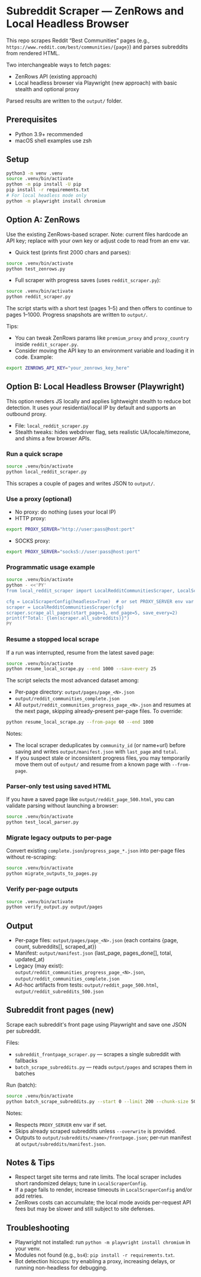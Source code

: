 # Subreddit Scraper — ZenRows and Local Headless Browser

This repo scrapes Reddit “Best Communities” pages (e.g., `https://www.reddit.com/best/communities/{page}`) and parses subreddits from rendered HTML.

Two interchangeable ways to fetch pages:
- ZenRows API (existing approach)
- Local headless browser via Playwright (new approach) with basic stealth and optional proxy

Parsed results are written to the `output/` folder.

## Prerequisites
- Python 3.9+ recommended
- macOS shell examples use zsh

## Setup
```zsh
python3 -m venv .venv
source .venv/bin/activate
python -m pip install -U pip
pip install -r requirements.txt
# For local headless mode only
python -m playwright install chromium
```

## Option A: ZenRows
Use the existing ZenRows-based scraper. Note: current files hardcode an API key; replace with your own key or adjust code to read from an env var.

- Quick test (prints first 2000 chars and parses):
```zsh
source .venv/bin/activate
python test_zenrows.py
```

- Full scraper with progress saves (uses `reddit_scraper.py`):
```zsh
source .venv/bin/activate
python reddit_scraper.py
```
The script starts with a short test (pages 1–5) and then offers to continue to pages 1–1000. Progress snapshots are written to `output/`.

Tips:
- You can tweak ZenRows params like `premium_proxy` and `proxy_country` inside `reddit_scraper.py`.
- Consider moving the API key to an environment variable and loading it in code. Example:
```zsh
export ZENROWS_API_KEY="your_zenrows_key_here"
```

## Option B: Local Headless Browser (Playwright)
This option renders JS locally and applies lightweight stealth to reduce bot detection. It uses your residential/local IP by default and supports an outbound proxy.

- File: `local_reddit_scraper.py`
- Stealth tweaks: hides webdriver flag, sets realistic UA/locale/timezone, and shims a few browser APIs.

### Run a quick scrape
```zsh
source .venv/bin/activate
python local_reddit_scraper.py
```
This scrapes a couple of pages and writes JSON to `output/`.

### Use a proxy (optional)
- No proxy: do nothing (uses your local IP)
- HTTP proxy:
```zsh
export PROXY_SERVER="http://user:pass@host:port"
```
- SOCKS proxy:
```zsh
export PROXY_SERVER="socks5://user:pass@host:port"
```

### Programmatic usage example
```zsh
source .venv/bin/activate
python - <<'PY'
from local_reddit_scraper import LocalRedditCommunitiesScraper, LocalScraperConfig

cfg = LocalScraperConfig(headless=True)  # or set PROXY_SERVER env var
scraper = LocalRedditCommunitiesScraper(cfg)
scraper.scrape_all_pages(start_page=1, end_page=5, save_every=2)
print(f"Total: {len(scraper.all_subreddits)}")
PY
```

### Resume a stopped local scrape
If a run was interrupted, resume from the latest saved page:
```zsh
source .venv/bin/activate
python resume_local_scrape.py --end 1000 --save-every 25
```
The script selects the most advanced dataset among:
- Per-page directory: `output/pages/page_<N>.json`
- `output/reddit_communities_complete.json`
- All `output/reddit_communities_progress_page_<N>.json`
and resumes at the next page, skipping already-present per-page files. To override:
```zsh
python resume_local_scrape.py --from-page 60 --end 1000
```

Notes:
- The local scraper deduplicates by `community_id` (or name+url) before saving and writes `output/manifest.json` with `last_page` and `total`.
- If you suspect stale or inconsistent progress files, you may temporarily move them out of `output/` and resume from a known page with `--from-page`.

### Parser-only test using saved HTML
If you have a saved page like `output/reddit_page_500.html`, you can validate parsing without launching a browser:
```zsh
source .venv/bin/activate
python test_local_parser.py
```

### Migrate legacy outputs to per-page
Convert existing `complete.json`/`progress_page_*.json` into per-page files without re-scraping:
```zsh
source .venv/bin/activate
python migrate_outputs_to_pages.py
```

### Verify per-page outputs
```zsh
source .venv/bin/activate
python verify_output.py output/pages
```

## Output
- Per-page files: `output/pages/page_<N>.json` (each contains {page, count, subreddits[], scraped_at})
- Manifest: `output/manifest.json` (last_page, pages_done[], total, updated_at)
- Legacy (may exist): `output/reddit_communities_progress_page_<N>.json`, `output/reddit_communities_complete.json`
- Ad-hoc artifacts from tests: `output/reddit_page_500.html`, `output/reddit_subreddits_500.json`

## Subreddit front pages (new)
Scrape each subreddit's front page using Playwright and save one JSON per subreddit.

Files:
- `subreddit_frontpage_scraper.py` — scrapes a single subreddit with fallbacks
- `batch_scrape_subreddits.py` — reads `output/pages` and scrapes them in batches

Run (batch):
```zsh
source .venv/bin/activate
python batch_scrape_subreddits.py --start 0 --limit 200 --chunk-size 50
```
Notes:
- Respects `PROXY_SERVER` env var if set.
- Skips already scraped subreddits unless `--overwrite` is provided.
- Outputs to `output/subreddits/<name>/frontpage.json`; per-run manifest at `output/subreddits/manifest.json`.

## Notes & Tips
- Respect target site terms and rate limits. The local scraper includes short randomized delays; tune in `LocalScraperConfig`.
- If a page fails to render, increase timeouts in `LocalScraperConfig` and/or add retries.
- ZenRows costs can accumulate; the local mode avoids per-request API fees but may be slower and still subject to site defenses.

## Troubleshooting
- Playwright not installed: run `python -m playwright install chromium` in your venv.
- Modules not found (e.g., `bs4`): `pip install -r requirements.txt`.
- Bot detection hiccups: try enabling a proxy, increasing delays, or running non-headless for debugging.
